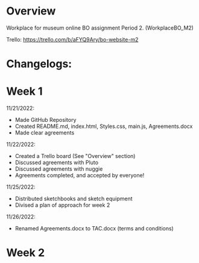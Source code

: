# Overview
Workplace for museum online BO assignment Period 2. (WorkplaceBO_M2)

Trello: https://trello.com/b/aFYQ9Ary/bo-website-m2

# Changelogs:

# Week 1
11/21/2022:
- Made GitHub Repository
- Created README.md, index.html, Styles.css, main.js, Agreements.docx
- Made clear agreements

11/22/2022:
- Created a Trello board (See "Overview" section)
- Discussed agreements with Pluto
- Discussed agreements with nuggie
- Agreements completed, and accepted by everyone!

11/25/2022:
- Distributed sketchbooks and sketch equipment
- Divised a plan of approach for week 2

11/26/2022:
- Renamed Agreements.docx to TAC.docx (terms and conditions) 

# Week 2
